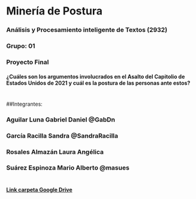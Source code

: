 # Minería de Postura
### Análisis y Procesamiento inteligente de Textos (2932)
### Grupo: 01
###
### Proyecto Final
#### ¿Cuáles son los argumentos involucrados en el Asalto del Capitolio de Estados Unidos de 2021 y cuál es la postura de las personas ante estos?

#

##Integrantes:

### Aguilar Luna Gabriel Daniel @GabDn

### García Racilla Sandra @SandraRacilla

### Rosales Almazán Laura Angélica

### Suárez Espinoza Mario Alberto @masues

#

#### [Link carpeta Google Drive](https://drive.google.com/drive/folders/1Ldc7zRMo_gsYs6bg1XUbj3UDuoZaKnhb?usp=sharing)

#### 
##### 